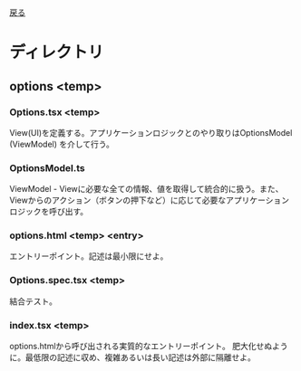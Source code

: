 [戻る](../README.md)

# ディレクトリ

## options \<temp\>

### Options.tsx \<temp\>
View(UI)を定義する。アプリケーションロジックとのやり取りはOptionsModel (ViewModel) を介して行う。

### OptionsModel.ts
ViewModel - Viewに必要な全ての情報、値を取得して統合的に扱う。また、Viewからのアクション（ボタンの押下など）に応じて必要なアプリケーションロジックを呼び出す。

### options.html \<temp\> \<entry\>
エントリーポイント。記述は最小限にせよ。

### Options.spec.tsx \<temp\>
結合テスト。

### index.tsx \<temp\>
options.htmlから呼び出される実質的なエントリーポイント。
肥大化せぬように。最低限の記述に収め、複雑あるいは長い記述は外部に隔離せよ。
